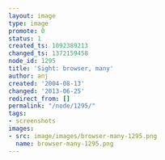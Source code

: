 ```yaml
---
layout: image
type: image
promote: 0
status: 1
created_ts: 1092389213
changed_ts: 1372159458
node_id: 1295
title: 'Sight: browser, many'
author: anj
created: '2004-08-13'
changed: '2013-06-25'
redirect_from: []
permalink: "/node/1295/"
tags:
- screenshots
images:
- src: image/images/browser-many-1295.png
  name: browser-many-1295.png
---
```


